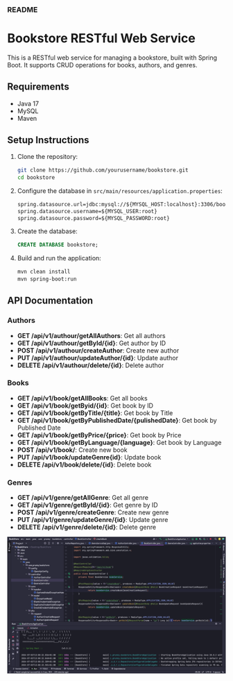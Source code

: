 ### README


# Bookstore RESTful Web Service

This is a RESTful web service for managing a bookstore, built with Spring Boot. It supports CRUD operations for books, authors, and genres.

## Requirements

- Java 17
- MySQL
- Maven

## Setup Instructions

1. Clone the repository:

    ```sh
    git clone https://github.com/yourusername/bookstore.git
    cd bookstore
    ```

2. Configure the database in `src/main/resources/application.properties`:

    ```properties
    spring.datasource.url=jdbc:mysql://${MYSQL_HOST:localhost}:3306/bookstore
    spring.datasource.username=${MYSQL_USER:root}
    spring.datasource.password=${MYSQL_PASSWORD:root}
    ```

3. Create the database:

    ```sql
    CREATE DATABASE bookstore;
    ```

4. Build and run the application:

    ```sh
    mvn clean install
    mvn spring-boot:run
    ```

## API Documentation

### Authors

- **GET /api/v1/authour/getAllAuthors**: Get all authors
- **GET /api/v1/authour/getById/{id}**: Get author by ID
- **POST /api/v1/authour/createAuthor**: Create new author
- **PUT /api/v1/authour/updateAuthor/{id}**: Update author
- **DELETE /api/v1/authour/delete/{id}**: Delete author

### Books

- **GET /api/v1/book/getAllBooks**: Get all books
- **GET /api/v1/book/getByid/{id}**: Get book by ID
- **GET /api/v1/book/getByTitle/{title}**: Get book by Title
- **GET /api/v1/book/getByPublishedDate/{pulishedDate}**: Get book by Published Date
- **GET /api/v1/book/getByPrice/{price}**: Get book by Price
- **GET /api/v1/book/getByLanguage/{language}**: Get book by Language
- **POST /api/v1/book/**: Create new book
- **PUT /api/v1/book/updateGenre{id}**: Update book
- **DELETE /api/v1/book/delete/{id}**: Delete book

### Genres

- **GET /api/v1/genre/getAllGenre**: Get all genre
- **GET /api/v1/genre/getById/{id}**: Get genre by ID
- **POST /api/v1/genre/createGenre**: Create new genre
- **PUT /api/v1/genre/updateGenre/{id}**: Update genre
- **DELETE /api/v1/genre/delete/{id}**: Delete genre

<img src="https://github.com/Okafor-Samuel/BookStore/blob/main/Screen%20Shot%202024-07-03%20at%201.35.46%20PM.png" />
